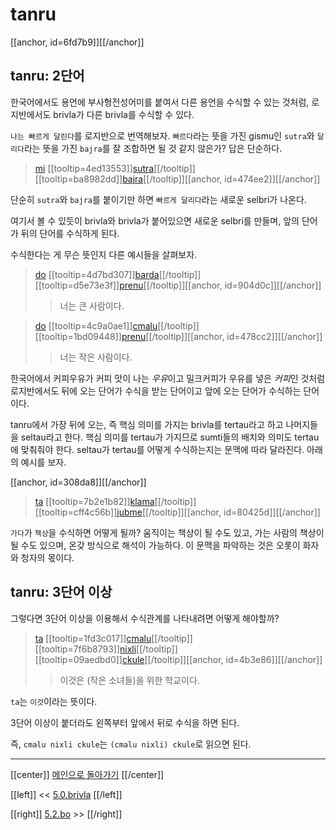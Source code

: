 # tanru

[[anchor, id=6fd7b9]][[/anchor]]

## tanru: 2단어

한국어에서도 용언에 부사형전성어미를 붙여서 다른 용언을 수식할 수 있는 것처럼, 로지반에서도 brivla가 다른 brivla를 수식할 수 있다.

`나는 빠르게 달린다`를 로지반으로 번역해보자. `빠르다`라는 뜻을 가진 gismu인 `sutra`와 `달리다`라는 뜻을 가진 `bajra`를 잘 조합하면 될 것 같지 않은가? 답은 단순하다.

> [mi](07_00_sumti_cmavo.html#9347d0) [[tooltip=4ed13553]][sutra](gismu.html#sutra)[[/tooltip]] [[tooltip=ba8982dd]][bajra](gismu.html#bajra)[[/tooltip]][[anchor, id=474ee2]][[/anchor]]

단순히 `sutra`와 `bajra`를 붙이기만 하면 `빠르게 달리다`라는 새로운 selbri가 나온다.

여기서 볼 수 있듯이 brivla와 brivla가 붙어있으면 새로운 selbri를 만들며, 앞의 단어가 뒤의 단어를 수식하게 된다.

수식한다는 게 무슨 뜻인지 다른 예시들을 살펴보자.

> [do](07_00_sumti_cmavo.html#e3d59a) [[tooltip=4d7bd307]][barda](gismu.html#barda)[[/tooltip]] [[tooltip=d5e73e3f]][prenu](gismu.html#prenu)[[/tooltip]][[anchor, id=904d0c]][[/anchor]]
>> 너는 큰 사람이다.

> [do](07_00_sumti_cmavo.html#e3d59a) [[tooltip=4c9a0ae1]][cmalu](gismu.html#cmalu)[[/tooltip]] [[tooltip=1bd09448]][prenu](gismu.html#prenu)[[/tooltip]][[anchor, id=478cc2]][[/anchor]]
>> 너는 작은 사람이다.

한국어에서 커피우유가 커피 맛이 나는 *우유*이고 밀크커피가 우유를 넣은 *커피*인 것처럼 로지반에서도 뒤에 오는 단어가 수식을 받는 단어이고 앞에 오는 단어가 수식하는 단어이다.

tanru에서 가장 뒤에 오는, 즉 핵심 의미를 가지는 brivla를 tertau라고 하고 나머지들을 seltau라고 한다. 핵심 의미를 tertau가 가지므로 sumti들의 배치와 의미도 tertau에 맞춰줘야 한다. seltau가 tertau를 어떻게 수식하는지는 문맥에 따라 달라진다. 아래의 예시를 보자.

[[anchor, id=308da8]][[/anchor]]

> [ta](07_02_ti_ta_tu.html#5f9b03) [[tooltip=7b2e1b82]][klama](gismu.html#klama)[[/tooltip]] [[tooltip=cff4c56b]][jubme](gismu.html#jubme)[[/tooltip]][[anchor, id=80425d]][[/anchor]]

`가다`가 `책상`을 수식하면 어떻게 될까? 움직이는 책상이 될 수도 있고, 가는 사람의 책상이 될 수도 있으며, 온갖 방식으로 해석이 가능하다. 이 문맥을 파악하는 것은 오롯이 화자와 청자의 몫이다.

## tanru: 3단어 이상

그렇다면 3단어 이상을 이용해서 수식관계를 나타내려면 어떻게 해야할까?

> [ta](07_02_ti_ta_tu.html#5f9b03) [[tooltip=1fd3c017]][cmalu](gismu.html#cmalu)[[/tooltip]] [[tooltip=7f6b8793]][nixli](gismu.html#nixli)[[/tooltip]] [[tooltip=09aedbd0]][ckule](gismu.html#ckule)[[/tooltip]][[anchor, id=4b3e86]][[/anchor]]
>> 이것은 (작은 소녀들)을 위한 학교이다.

`ta`는 `이것`이라는 뜻이다.

3단어 이상이 붙더라도 왼쪽부터 앞에서 뒤로 수식을 하면 된다.

즉, `cmalu nixli ckule`는 `(cmalu nixli) ckule`로 읽으면 된다.

---

[[center]]
[메인으로 돌아가기](index.html)
[[/center]]

[[left]]
<< [5.0.brivla](05_00_brivla.html)
[[/left]]

[[right]]
[5.2.bo](05_02_bo.html) >>
[[/right]]


[^4ed13553]: [[highlight=red]]x1[[/highlight]]은 [[highlight=green]]x2[[/highlight]]를 빠르게 한다
[^ba8982dd]: [[highlight=red]]x1[[/highlight]]이 [[highlight=green]]x2[[/highlight]]에서 달린다
[^4d7bd307]: [[highlight=red]]x1[[/highlight]]은 큰 [[highlight=green]]x2[[/highlight]]이다, [[highlight=aqua]][[black]]x3[[/black]][[/highlight]]의 기준에서
[^d5e73e3f]: [[highlight=red]]x1[[/highlight]]은 사람이다
[^4c9a0ae1]: [[highlight=red]]x1[[/highlight]]은 작은 [[highlight=green]]x2[[/highlight]]이다, [[highlight=aqua]][[black]]x3[[/black]][[/highlight]]의 기준에서
[^1bd09448]: [[highlight=red]]x1[[/highlight]]은 사람이다
[^7b2e1b82]: [[highlight=red]]x1[[/highlight]]이 [[highlight=green]]x2[[/highlight]]를 향해 가다, [[highlight=aqua]][[black]]x3[[/black]][[/highlight]]에서 출발해서, [[highlight=emerald]][[black]]x4[[/black]][[/highlight]]의 경로를 통해서, [[highlight=violet]]x5[[/highlight]]를 타고
[^cff4c56b]: [[highlight=red]]x1[[/highlight]]은 [[highlight=green]]x2[[/highlight]](책상 재질)로 된 책상이다, [[highlight=aqua]][[black]]x3[[/black]][[/highlight]](책상 다리)가 지지하는
[^1fd3c017]: [[highlight=red]]x1[[/highlight]]은 작은 [[highlight=green]]x2[[/highlight]]이다, [[highlight=aqua]][[black]]x3[[/black]][[/highlight]]의 기준에서
[^7f6b8793]: [[highlight=red]]x1[[/highlight]]은 [[highlight=green]]x2[[/highlight]](나이)의 소녀다, [[highlight=aqua]][[black]]x3[[/black]][[/highlight]]란 기준에서
[^09aedbd0]: [[highlight=red]]x1[[/highlight]]은 [[highlight=green]]x2[[/highlight]](장소)에 있는 학교다, [[highlight=aqua]][[black]]x3[[/black]][[/highlight]](과목)를 가르치는, [[highlight=emerald]][[black]]x4[[/black]][[/highlight]](학생)에게, [[highlight=violet]]x5[[/highlight]](학교운영주체)의